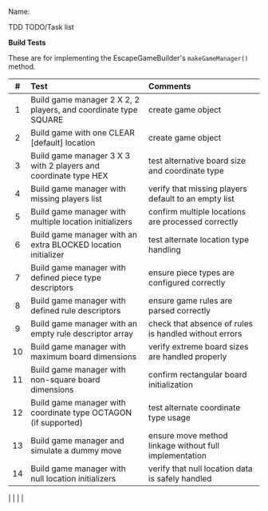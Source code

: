 Name: 

TDD TODO/Task list

**Build Tests**

These are for implementing the EscapeGameBuilder's `makeGameManager()` method.

| **#** | Test                                                            | Comments                        |
|:-----:|:----------------------------------------------------------------|:--------------------------------|
|   1   | Build game manager 2 X 2, 2 players, and coordinate type SQUARE | create game object              |
|   2   | Build game with one CLEAR [default]  location                   | create game object              |
|   3   | Build game manager 3 X 3 with 2 players and coordinate type HEX     | test alternative board size and coordinate type                  |
|   4   | Build game manager with missing players list                      | verify that missing players default to an empty list             |
|   5   | Build game manager with multiple location initializers            | confirm multiple locations are processed correctly               |
|   6   | Build game manager with an extra BLOCKED location initializer       | test alternate location type handling                             |
|   7   | Build game manager with defined piece type descriptors              | ensure piece types are configured correctly                       |
|   8   | Build game manager with defined rule descriptors                    | ensure game rules are parsed correctly                            |
|   9   | Build game manager with an empty rule descriptor array              | check that absence of rules is handled without errors              |
|  10   | Build game manager with maximum board dimensions                    | verify extreme board sizes are handled properly                   |
|  11   | Build game manager with non-square board dimensions                 | confirm rectangular board initialization                          |
|  12   | Build game manager with coordinate type OCTAGON (if supported)        | test alternate coordinate type usage                              |
|  13   | Build game manager and simulate a dummy move                        | ensure move method linkage without full implementation              |
|  14   | Build game manager with null location initializers                  | verify that null location data is safely handled                    |

|       |                                                                 |                                 |